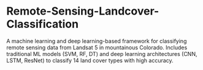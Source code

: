 # Remote-Sensing-Landcover-Classification
A machine learning and deep learning-based framework for classifying remote sensing data from Landsat 5 in mountainous Colorado. Includes traditional ML models (SVM, RF, DT) and deep learning architectures (CNN, LSTM, ResNet) to classify 14 land cover types with high accuracy.
